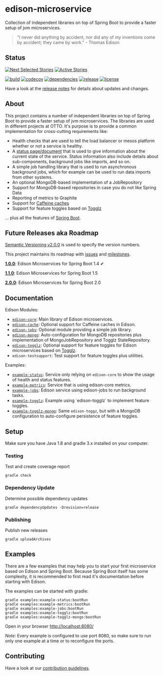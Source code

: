 # edison-microservice

Collection of independent libraries on top of Spring Boot to provide a faster setup of jvm microservices.

> "I never did anything by accident, nor did any of my inventions come by accident; they came by work." - Thomas Edison


## Status

[![Next Selected Stories](https://badge.waffle.io/otto-de/edison-microservice.svg?label=Ready&title=Selected)](http://waffle.io/otto-de/edison-microservice)
[![Active Stories](https://badge.waffle.io/otto-de/edison-microservice.svg?label=In%20Progress&title=Doing)](http://waffle.io/otto-de/edison-microservice)

[![build](https://travis-ci.org/otto-de/edison-microservice.svg)](https://travis-ci.org/otto-de/edison-microservice) 
[![codecov](https://codecov.io/gh/otto-de/edison-microservice/branch/master/graph/badge.svg)](https://codecov.io/gh/otto-de/edison-microservice)
[![dependencies](https://www.versioneye.com/user/projects/58b16b4a7b9e15004a98c400/badge.svg?style=flat)](https://www.versioneye.com/user/projects/58b16b4a7b9e15004a98c400)
[![release](https://maven-badges.herokuapp.com/maven-central/de.otto.edison/edison-core/badge.svg)](https://maven-badges.herokuapp.com/maven-central/de.otto.edison/edison-core)
[![license](https://img.shields.io/github/license/otto-de/edison-microservice.svg)](./LICENSE)

Have a look at the [release notes](CHANGELOG.md) for details about updates and changes.


## About

This project contains a number of independent libraries on top of Spring Boot to provide a faster setup of jvm microservices.
The libraries are used in different projects at OTTO.
It's purpose is to provide a common implementation for cross-cutting requirements like:

* Health checks that are used to tell the load balancer or mesos platform whether or not a service is healthy.
* A [status page/document](https://github.com/otto-de/edison-microservice/tree/master/edison-core) that is used to give information about the current state of the service. Status information also include details about sub-components, background jobs like imports, and so on.
* A simple job handling library that is used to run asynchronous background jobs, which for example can be used to run data imports from other systems.
* An optional MongoDB-based implementation of a JobRepository
* Support for MongoDB-based repositories in case you do not like Spring Data
* Reporting of metrics to Graphite
* Support for [Caffeine caches](https://github.com/otto-de/edison-microservice/tree/master/edison-cache)
* Support for feature toggles based on [Togglz](https://www.togglz.org/)

... plus all the features of [Spring Boot](http://projects.spring.io/spring-boot/).


## Future Releases aka Roadmap

[Semantic Versioning v2.0.0](http://semver.org/spec/v2.0.0.html) is used to specify the version numbers.

This project maintains its roadmap with [issues](https://github.com/otto-de/edison-microservice/issues) and [milestones](https://github.com/otto-de/edison-microservice/milestones).

**[1.0.0](https://github.com/otto-de/edison-microservice/milestone/1)**: Edison Microservices for Spring Boot 1.4 &#10004;

**[1.1.0](https://github.com/otto-de/edison-microservice/milestone/2)**: Edison Microservices for Spring Boot 1.5

**[2.0.0](https://github.com/otto-de/edison-microservice/milestone/3)**: Edison Microservices for Spring Boot 2.0


## Documentation

Edison Modules:
* [`edison-core`](edison-core/README.md): Main library of Edison microservices.
* [`edison-cache`](edison-cache/README.md): Optional support for Caffeine caches in Edison.
* [`edison-jobs`](edison-jobs/README.md): Optional module providing a simple job library.
* [`edison-mongo`](edison-mongo/README.md): Auto-configuration for MongoDB repositories plus implementation of MongoJobRepository and
 Togglz StateRepository.
* [`edison-togglz`](edison-togglz/README.md): Optional support for feature toggles for Edison microservices based on [Togglz](https://www.togglz.org/).
* `edison-testsupport`: Test support for feature toggles plus utilities.

Examples:
* [`example-status`](examples/example-status): Service only relying on `edison-core` to show the usage of health and status features. 
* [`example-metrics`](examples/example-metrics): Service that is using edison-core metrics.
* [`example-jobs`](examples/example-jobs): Edison service using edison-jobs to run background tasks. 
* [`example-togglz`](examples/example-togglz): Example using `edison-togglz´ to implement feature toggles.
* [`example-togglz-mongo`](examples/example-togglz-mongo): Same `edison-toggz`, but with a MongoDB configuration to auto-configure persistence of 
feature toggles.


## Setup

Make sure you have Java 1.8 and gradle 3.x installed on your computer.

### Testing

Test and create coverage report

    gradle check

### Dependency Update

Determine possible dependency updates

    gradle dependencyUpdates -Drevision=release

### Publishing

Publish new releases

    gradle uploadArchives


## Examples

There are a few examples that may help you to start your first microservice based
on Edison and Spring Boot. Because Spring Boot itself has some complexity, it is
recommended to first read it's documentation before starting with Edison.

The examples can be started with gradle:

    gradle examples:example-status:bootRun
    gradle examples:example-metrics:bootRun
    gradle examples:example-jobs:bootRun
    gradle examples:example-togglz:bootRun
    gradle examples:example-togglz-mongo:bootRun

Open in your browser [http://localhost:8080/](http://localhost:8080/)

*Note:* Every example is configured to use port 8080, so make sure to run only one example at a time or to reconfigure
the ports.


## Contributing

Have a look at our [contribution guidelines](CONTRIBUTING.md).
